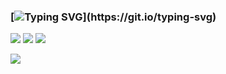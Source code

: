 ### [![Typing SVG](https://readme-typing-svg.herokuapp.com?font=Fira+Code&duration=3000&pause=1000&color=15C828&width=435&lines=Hi%2C+i'm+a+C%2FC%2B%2B+developer...)](https://git.io/typing-svg)
![](https://github-readme-stats.vercel.app/api/top-langs/?username=droysky&layout=compact,&theme=dark)
![](http://github-profile-summary-cards.vercel.app/api/cards/stats?username=droysky&theme=dark)
![](https://leetcard.jacoblin.cool/droysky?width=500&height=200,&theme=dark)

![](http://github-profile-summary-cards.vercel.app/api/cards/most-commit-language?username=droysky&theme=dark)
